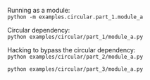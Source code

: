 Running as a module:  
`python -m examples.circular.part_1.module_a`  

Circular dependency:  
`python examples/circular/part_1/module_a.py`  

Hacking to bypass the circular dependency:  
`python examples/circular/part_2/module_a.py`  


`python examples/circular/part_3/module_a.py`
